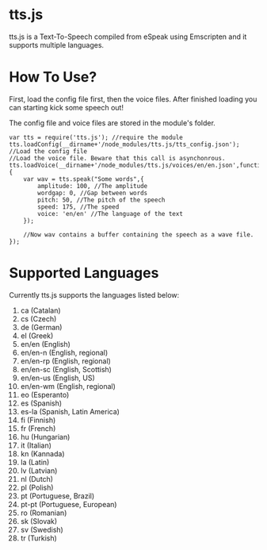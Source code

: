 tts.js
==========

tts.js is a Text-To-Speech compiled from eSpeak using Emscripten and it supports multiple languages.

How To Use?
==========

First, load the config file first, then the voice files. After finished loading you can starting kick some speech out!

The config file and voice files  are stored in the module's folder.

	var tts = require('tts.js'); //require the module
	tts.loadConfig(__dirname+'/node_modules/tts.js/tts_config.json'); //Load the config file
	//Load the voice file. Beware that this call is asynchonrous.
	tts.loadVoice(__dirname+'/node_modules/tts.js/voices/en/en.json',function(){
		var wav = tts.speak("Some words",{
			amplitude: 100, //The amplitude
			wordgap: 0, //Gap between words
			pitch: 50, //The pitch of the speech
			speed: 175, //The speed
			voice: 'en/en' //The language of the text
		});
		
		//Now wav contains a buffer containing the speech as a wave file.
	});

Supported Languages
===================

Currently tts.js supports the languages listed below:

1. ca (Catalan)
2. cs (Czech)
3. de (German)
4. el (Greek)
5. en/en (English)
6. en/en-n (English, regional)
7. en/en-rp (English, regional)
8. en/en-sc (English, Scottish)
9. en/en-us (English, US)
10. en/en-wm (English, regional)
11. eo (Esperanto)
12. es (Spanish)
13. es-la (Spanish, Latin America)
14. fi (Finnish)
15. fr (French)
16. hu (Hungarian)
17. it (Italian)
18. kn (Kannada)
19. la (Latin)
20. lv (Latvian)
21. nl (Dutch)
22. pl (Polish)
23. pt (Portuguese, Brazil)
24. pt-pt (Portuguese, European)
25. ro (Romanian)
26. sk (Slovak)
27. sv (Swedish)
28. tr (Turkish)